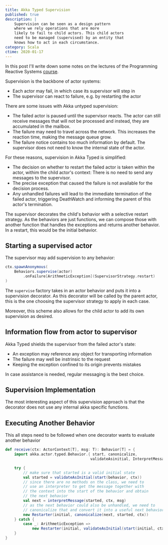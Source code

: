 ```yaml
---
title: Akka Typed Supervision
published: true
description: |
    Supervision can be seen as a design pattern
    where we rely operations that are more
    likely to fail to child actors. This child actors
    need to be managed (supervised) by an entity that
    knows how to act in each circumstance.
category: Scala
ctime: 2020-01-17
---
```


In this post I'll write down some notes on the lectures of the Programming Reactive Systems [course](https://www.edx.org/course/programming-reactive-systems).

Supervision is the backbone of actor systems:

* Each actor may fail, in which case its supervisor will step in
* The supervisor can react to failure, e.g. by restarting the actor

There are some issues with Akka untyped supervision:

* The failed actor is paused until the supervisor reacts. The actor can still receive messages that will not be processed and instead, they are accumulated in the mailbox.
* The failure may need to travel across the network. This increases the reaction time, making the message queue grow.
* The failure notice contains too much information by default. The supervisor does not need to know the internal state of the actor.

For these reasons, supervision in Akka Typed is simplified:

* The decision on whether to restart the failed actor is taken within the actor, withim the child actor's context: There is no need to send any messages to the supervisor.
* The precise exception that caused the failure is not available for the decision process.
* Any unhandled failures will lead to the immediate termination of the failed actor, triggering DeathWatch and informing the parent of this actor's termination.

The supervisor decorates the child's behavior with a selective restart strategy. As the behaviors are just functions, we can compose those with another function that handles the exceptions and returns another behavior. In a restart, this would be the initial behavior.

## Starting a supervised actor

The supervisor may add supervision to any behavior:

```scala
ctx.spawnAnonymous(
    Behaviors.supervise(actor)
        .onFailure[ArithmeticException](SupervisorStrategy.restart)
)
```

The `supervise` factory takes in an actor behavior and puts it into a supervision decorator. As this decorator will be called by the parent actor, this is the one choosing the supervisor strategy to apply in each case.

Moreover, this scheme also allows for the child actor to add its own supervision as desired.

## Information flow from actor to supervisor

Akka Typed shields the supervisor from the failed actor's state:

* An exception may reference any object for transporting information
* The failure may well be instrinsic to the request
* Keeping the exception confined to its origin prevents mistakes

In case assistance is needed, regular messaging is the best choice.

## Supervision Implementation

The most interesting aspect of this supervision approach is that the decorator does not use any internal akka specific functions.

## Executing Another Behavior

This all steps need to be followed when one decorator wants to evaluate another behavior

```scala
def receive(ctx: ActorContext[T], msg: T): Behavior[T] = {
    import akka.actor.typed.Behavior.{ start, canonicalize, 
                                      validateAsinitial, InterpretMessage }

    try {
        // make sure that started is a valid initial state
        val started = validateAsInitial(start(behavior, ctx))
        // since there are no methods on the class, we need to
        // use an interpreter to get the message together with
        // the context into the start of the behavior and obtain
        // the next behavior
        val next = interpretMessage(started, ctx, msg)
        // as the next behavior could also be unhandled, we need to
        // canonicalize that and convert it into a useful next behavior
        new Restarter(initial, canonicalize(next, started, ctx))
    } catch {
        case _: ArithmeticException =>
            new Restarter(initial, validateAsInitial(start(initial, ctx)))
    }
}
```
